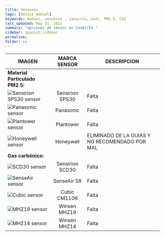 ```yaml
---
title: Sensores
tags: [device_manual]
keywords: manual, sensores , canairio, user, PM2.5, CO2
last_updated: May 31, 2021
summary: "opciones de sensor en CanAirIO "
sidebar: spanish_sidebar
permalink: 
folder: es
---
```


| IMAGEN           | MARCA SENSOR     | DESCRIPCION     |
| ---------------- |:----------------:| -----------|
|**Material Particulado PM2.5:**|
|![Sensirion SPS30 sensor](https://github.com/kike-canaries/docs/blob/main/images/Sensirion%20connection%20SPS30_2.jpg)|Sensirion SPS30|Falta|
|![Panasonic sensor](https://github.com/kike-canaries/docs/blob/main/images/Panasonic%20connection1.jpg)|Panasonic|Falta|
|![Plantower sensor](https://github.com/kike-canaries/docs/blob/main/images/Plantower%20connection.jpg)|Plantower|Falta|
|![Honeywell sensor](https://github.com/kike-canaries/docs/blob/main/images/Honeywell%20sensor1.jpg)|Honeywell|ELIMINADO DE LA GUIÁS Y NO RECOMENDADO POR MAL 
|**Gas carbónico:**|
| ![SCD30 sensor](https://github.com/kike-canaries/docs/blob/main/images/SCD30%20connection.jpg)|Sensirion SCD30 |Falta|
| ![SenseAir sensor](https://github.com/kike-canaries/docs/blob/main/images/SenseAir%20connection.jpg)|SenseAir S8|Falta|
| ![Cubic sensor](https://github.com/kike-canaries/docs/blob/main/images/Cubic%20connection.jpg)|Cubic CM1106|Falta|
| ![MHZ19 sensor](https://github.com/kike-canaries/docs/blob/main/images/MHZ19%20connection.jpg)|Winsen MHZ19|Falta|
|![MHZ14 sensor](https://github.com/kike-canaries/docs/blob/main/images/MHZ14%20connection.jpg)|Winsen MHZ14|Falta|
